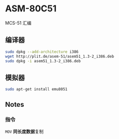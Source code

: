 # ASM-80C51

MCS-51 汇编


## 编译器

```bash
sudo dpkg --add-architecture i386
wget http://plit.de/asem-51/asem51_1.3-2_i386.deb
sudo dpkg -i asem51_1.3-2_i386.deb
```

## 模拟器

```bash
sudo apt-get install emu8051
```

## Notes

### 指令

`MOV` **同长度数据**复制

